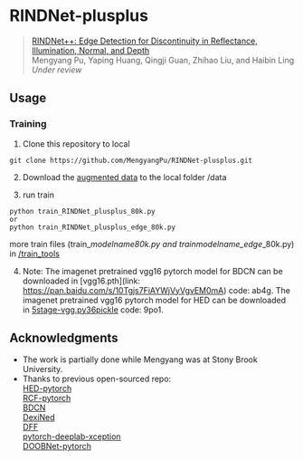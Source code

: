# RINDNet-plusplus
> [RINDNet++: Edge Detection for Discontinuity in Reflectance, Illumination, Normal, and Depth]()             
> Mengyang Pu, Yaping Huang, Qingji Guan, Zhihao Liu, and Haibin Ling                 
> *Under review*

## Usage
### Training
1. Clone this repository to local
```shell
git clone https://github.com/MengyangPu/RINDNet-plusplus.git
```

2. Download the [augmented data]() to the local folder /data

3. run train
```shell
python train_RINDNet_plusplus_80k.py
or
python train_RINDNet_plusplus_edge_80k.py
```
more train files (train_*modelname*_80k.py and train_*modelname_edge*_80k.py) in [/train_tools](train_tools)

4. Note: The imagenet pretrained vgg16 pytorch model for BDCN can be downloaded in [vgg16.pth](link: https://pan.baidu.com/s/10Tgjs7FiAYWjVyVgvEM0mA) code: ab4g.
         The imagenet pretrained vgg16 pytorch model for HED can be downloaded in [5stage-vgg.py36pickle](https://pan.baidu.com/s/1lQbAnNhymhXPYM2wL0cSnA) code: 9po1.
         


## Acknowledgments
- The work is partially done while Mengyang was at Stony Brook University.
- Thanks to previous open-sourced repo:<br/>
  [HED-pytorch](https://github.com/xwjabc/hed)<br/>
  [RCF-pytorch](https://github.com/meteorshowers/RCF-pytorch)<br/>
  [BDCN](https://github.com/pkuCactus/BDCN)<br/>
  [DexiNed](https://github.com/xavysp/DexiNed)<br/>
  [DFF](https://github.com/Lavender105/DFF)<br/>
  [pytorch-deeplab-xception](https://github.com/jfzhang95/pytorch-deeplab-xception)<br/>
  [DOOBNet-pytorch](https://github.com/yuzhegao/doob)
